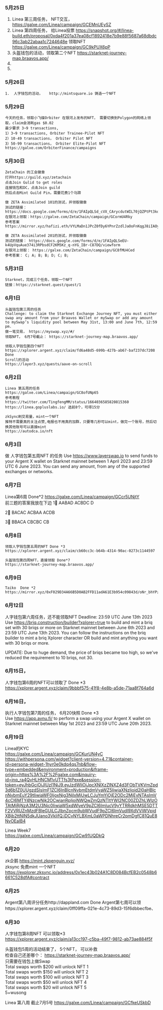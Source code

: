 ### 5月25日
1.  Linea 第三周任务， NFT交互， https://galxe.com/Linea/campaign/GCEMnUEySZ
2.  Linea 第四周任务， 给Linea投票     https://snapshot.org/#/linea-build.eth/proposal/0xda4f201a37ea08cf1892418e7b9e88f5687a68dbdc96c3ab22abaa1c7244648e     领取NFT  https://galxe.com/Linea/campaign/GC9kPUX6pP
3.  头盔钱包的活动，领取第二个NFT    https://starknet-journey-map.braavos.app/   
4. 
5.    
### 5月26日
```
1.  人字钱包的活动，   http://mintsquare.io 铸造一个NFT 
```
### 5月29日
```
今天的任务，领取小飞碟Orbiter 在银河上发布的NFT， 需要切换到Polygon的网络上领取，claim会消耗gas $0.02
最少要求 3~9 transactions,
1）3~9 transactions, Orbiter Trainee-Pilot NFT
2）10-49 transactions， Orbiter Pilot NFT
3）50-99 transactions， Orbiter Elite-Pilot NFT
https://galxe.com/OrbiterFinance/campaigns
```
### 5月30日
```
ZetaChain 的工会徽章
打开https://guild.xyz/zetachain
点击Join Gulid to get roles
连接钱包和DC，点击Join guild
然后点击Mint Guild Pin，需要花费1个马蹄

做 ZETA Assimilated 101的测试，并领取徽章
测试的链接：https://docs.google.com/forms/d/e/1FAIpQLSd_cVX_CArycdutWIL70jQZPtPt3kdNtjYw8iDP8khKXivNAg/viewform
在银河上领取：https://galxe.com/ZetaChain/campaign/GCormU4Rky
参考答案 https://mirror.xyz/hafizi.eth/VYLMaDn1JPcZ0fDy6YPnrZzdlJaOoFnKqgJ8iIAOy8E

做 ZETA Assimilated 201的测试，并领取徽章
测试的链接： https://docs.google.com/forms/d/e/1FAIpQLSeEU-k4UpVquAue374i3RPbsdCF2KM5Kz_q-nYG_IBr-C87DQ/viewform
在银河上领取： https://galxe.com/ZetaChain/campaign/GC8fMU4Ced
参考答案： C; A; B; B; D; C; B;

```
### 5月31日
```
Starknet，完成三个任务，领取一个NFT
链接：https://starknet.quest/quest/1
```
### 6月1日
```
头盔钱包第三周的任务
Challenge: to claim the Starknet Exchange Journey NFT, you must either swap any amount from your Braavos Wallet or mySwap or add any amount to mySwap’s liquidity pool between May 31st, 13:00 and June 7th, 12:59 pm.
做一笔交易， https://myswap.xyz/#/
领取NFT， 6月7号截止： https://starknet-journey-map.braavos.app/
 
领取人字钱包第四个NFT 
https://xplorer.argent.xyz/claim/fd6a48d5-699b-427b-ab67-baf237dc7208  Done
Scroll的活动
https://layer3.xyz/quests/aave-on-scroll
```
### 6月2日
```
Linea 第五周的任务
https://galxe.com/Linea/campaign/GC8ofUNp65
参考教程
https://twitter.com/TingfengMM/status/1664036585820815360
https://linea.gopluslabs.io/ 选前8个，可得15分  
```
```
zkSync刷交易量，mint一个NFT
推特不需要真的关注点赞,电报也不用真的加群，只要等几秒可以mint，做完一个账号，然后切换其他账号可以直接mint
https://autodca.io/nft
```

### 6月3日
做 人字钱包第五周NFT 的任务
Use https://www.layerswap.io to send funds to your Argent X wallet on Starknet mainnet between 1 April 2023 and 23:59 UTC 6 June 2023. You can send any amount, from any of the supported exchanges or networks.
### 6月7日
Linea第6周   Done*2
https://galxe.com/Linea/campaign/GCcr5UNjtY   
前三题的答案我放在下边
1⃣ AABAD   ACBDC   D

2⃣ BACAC   ACBAA   ACDB

3⃣ BBACA   CBCBC   CB 

### 6月8日
```
领取人字钱包第五周的NFT Done *3 
https://xplorer.argent.xyz/claim/cb60cc3c-b64b-4314-90ac-0273c1144597
```
```
头盔钱包第四周NFT，直接领取 Done*7
https://starknet-journey-map.braavos.app/
```
### 6月9日
```
Taiko  Done *2
https://mirror.xyz/0xF029D34A66B5D0AB2FFD11adA61E3b954c09843d/oNr_bhYPzx4w2PS18PrfLainlaWY3ThPxsjwroPdWe8

```
### 6月12日
人字钱包第六周任务，还不能领取NFT
Deadline: 23:59 UTC June 13th 2023
Use https://briq.construction/builder?xplorer=true to build and mint a briq set with 30 briqs or more on Starknet mainnet between June 6th 2023 and 23:59 UTC June 13th 2023. You can follow the instructions on the briq builder to mint a briq Xplorer character OR build and mint anything you want with 30 briqs or more.

UPDATE: Due to huge demand, the price of briqs became too high, so we've reduced the requirement to 10 briqs, not 30.

### 6月15日，
人字钱包第6周的NFT可以领取了 Done *3
https://xplorer.argent.xyz/claim/9bbbf575-41f8-4e8b-a5de-71aa8f764a6d

### 6月16日，
执行人字钱包第7周的任务， 6月20快照  Done *3  
Use https://app.avnu.fi/ to perform a swap using your Argent X wallet on Starknet mainnet between May 1st 2023 and 23:59 UTC June 20th 2023.


### 6月19日
Linea的KYC  
https://galxe.com/Linea/campaign/GCKurUN4yC   
https://withpersona.com/widget?client-version=4.7.1&container-id=persona-widget-1hyr0e0kdq4qs7nb&flow-type=embedded&environment=production&iframe-origin=https%3A%2F%2Fgalxe.com&inquiry-id=inq_ra4QvHLHNCM1vUTTfs3tPexe&session-token=eyJhbGciOiJIUzI1NiJ9.eyJzdWIiOiJpcXNlXzZlNXZ4d3FObTVKVmZpd3d6b1Z0UUgzdSIsImF1ZCI6InBlcnNvbmEtdmVyaWZ5IiwiaXNzIjoid2l0aHBlcnNvbmEuY29tIiwiaWF0IjoxNjg3NjIxMjUwLCJuYmYiOjE2ODc2MjEyNTAsImV4cCI6MTY4NzcwNjk2OCwianRpIjoiNWQwZmQzNTItYWI2NC00ZDZhLWIzOTAtMjRjNzA3M2U3Njc0IiwiaW5xdWlyeV9pZCI6ImlucV9yYTRRdkhMSE5DTTF2VVRUZnMzdFBleGUiLCJlbnZpcm9ubWVudF9pZCI6ImVudl9XdVViWVpjdXBjb2ttNlN5dkJUano3VkIifQ.iDCvNYLBXmL0aWPDNhreCr2pmDgfC81QuE8NvOEaIB4

Linea Week7   
https://galxe.com/Linea/campaign/GCw91UQDkQ  
### 6月20
zk企鹅
https://mint.zkpenguin.xyz/   
zksync 免费mint 一个NFT  
https://explorer.zksync.io/address/0x1ec43b024A1C8D084BcfEB2c0548b6661C528dfA#contract 


### 6月25
 
Argent第八周评分任务http://dappland.com  Done
Argent第七周可以领https://xplorer.argent.xyz/claim/0ff09ffa-021e-4c73-89d3-15f6dbbecfbe、  

### 6月30
人字钱包第8周NFT 可以领取*3  
https://xplorer.argent.xyz/claim/a13cc197-c5ba-49f7-9812-ab73ae884f5f   

头盔钱包5周的活动结束了， 5个NFT， 可以补救   
检查自己还差哪个： https://starknet-journey-map.braavos.app/   
只需要在钱包上做Swap    
Total swaps worth $200 will unlock NFT 1  
Total swaps worth $150 will unlock NFT 2  
Total swaps worth $100 will unlock NFT 3  
Total swaps worth $50 will unlock NFT 4  
Total swaps worth $20 will unlock NFT 5  
5+wusong

Linea 第八周 截止7月5号
https://galxe.com/Linea/campaign/GCfkeUSkbD
